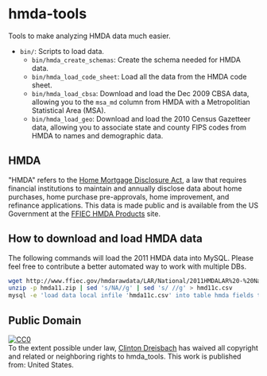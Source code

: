 hmda-tools
==========

Tools to make analyzing HMDA data much easier.

* `bin/`: Scripts to load data.  
  * `bin/hmda_create_schemas`: Create the schema needed for HMDA data.
  * `bin/hmda_load_code_sheet`: Load all the data from the HMDA code sheet.
  * `bin/hmda_load_cbsa`: Download and load the Dec 2009 CBSA data, allowing you to the `msa_md` column from HMDA with a Metropolitian Statistical Area (MSA).
  * `bin/hmda_load_geo`: Download and load the 2010 Census Gazetteer data, allowing you to associate state and county FIPS codes from HMDA to names and demographic data.
  
## HMDA

"HMDA" refers to the [Home Mortgage Disclosure Act][hmda], a law that
requires financial institutions to maintain and annually disclose data
about home purchases, home purchase pre-approvals, home improvement,
and refinance applications. This data is made public and is available
from the US Government at the [FFIEC HMDA Products][hmda-products]
site.

[hmda]: http://en.wikipedia.org/wiki/Home_Mortgage_Disclosure_Act
[hmda-products]: http://www.ffiec.gov/hmda/hmdaproducts.htm
  
## How to download and load HMDA data

The following commands will load the 2011 HMDA data into MySQL. Please feel free to contribute a better automated way to work with multiple DBs.

```sh
wget http://www.ffiec.gov/hmdarawdata/LAR/National/2011HMDALAR%20-%20National.zip -O hmda11.zip
unzip -p hmda11.zip | sed 's/NA//g' | sed 's/ //g' > hmd11c.csv
mysql -e 'load data local infile 'hmda11c.csv' into table hmda fields terminated by ',' lines terminated by "\n";'
```

## Public Domain

<p xmlns:dct="http://purl.org/dc/terms/" xmlns:vcard="http://www.w3.org/2001/vcard-rdf/3.0#">
  <a rel="license"
     href="http://creativecommons.org/publicdomain/zero/1.0/">
    <img src="http://i.creativecommons.org/p/zero/1.0/88x31.png" style="border-style: none;" alt="CC0" />
  </a>
  <br />
  To the extent possible under law,
  <a rel="dct:publisher"
     href="https://github.com/crnixon/">
    <span property="dct:title">Clinton Dreisbach</span></a>
  has waived all copyright and related or neighboring rights to
  <span property="dct:title">hmda_tools</span>.
This work is published from:
<span property="vcard:Country" datatype="dct:ISO3166"
      content="US" about="http://github.com/crnixon/hmda-tools">
  United States</span>.
</p>
